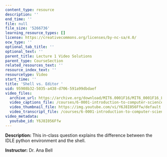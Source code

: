```yaml
---
content_type: resource
description: ''
end_time: ''
file: null
file_size: '5266736'
learning_resource_types: []
license: https://creativecommons.org/licenses/by-nc-sa/4.0/
ocw_type: ''
optional_tab_title: ''
optional_text: ''
parent_title: Lecture 1 Video Solutions
parent_type: CourseSection
related_resources_text: ''
resource_index_text: ''
resourcetype: Video
start_time: ''
title: 'Shell vs. Editor '
uid: 95908b32-5035-a438-d706-591a99dbdaef
video_files:
  archive_url: https://archive.org/download/MIT6.0001F16/MIT6_0001F16_Lecture_01_exercise_01_300k.mp4
  video_captions_file: /courses/6-0001-introduction-to-computer-science-and-programming-in-python-fall-2016/c55b413bcfbf57a78803535b2dd6708f_Y6J8I056Ffw.vtt
  video_thumbnail_file: https://img.youtube.com/vi/Y6J8I056Ffw/default.jpg
  video_transcript_file: /courses/6-0001-introduction-to-computer-science-and-programming-in-python-fall-2016/bc71a62eb8d54f6379e3a2d1a670c0a5_Y6J8I056Ffw.pdf
video_metadata:
  youtube_id: Y6J8I056Ffw
---
```


**Description:** This in-class question explains the difference between the IDLE python environment and the shell.

**Instructor:** Dr. Ana Bell


